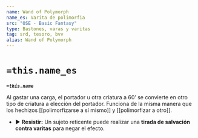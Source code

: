```yaml
---
name: Wand of Polymorph
name_es: Varita de polimorfia
src: "OSE - Basic Fantasy"
type: Bastones, varas y varitas
tag: srd, tesoro, bvv
alias: Wand of Polymorph
---
```

# `=this.name_es` 

**_`=this.name`_**

Al gastar una carga, el portador u otra criatura a 60’ se convierte en otro tipo de criatura a elección del portador. Funciona de la misma manera que los hechizos [[polimorfizarse a sí mismo]] y [[polimorfizar a otro]]. 
- ▶ **Resistir:** Un sujeto reticente puede realizar una **tirada de salvación contra varitas** para negar el efecto.

